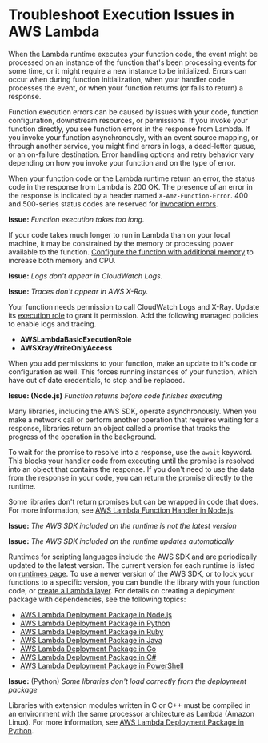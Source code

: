 # Troubleshoot Execution Issues in AWS Lambda<a name="troubleshooting-execution"></a>

When the Lambda runtime executes your function code, the event might be processed on an instance of the function that's been processing events for some time, or it might require a new instance to be initialized\. Errors can occur when during function initialization, when your handler code processes the event, or when your function returns \(or fails to return\) a response\.

Function execution errors can be caused by issues with your code, function configuration, downstream resources, or permissions\. If you invoke your function directly, you see function errors in the response from Lambda\. If you invoke your function asynchronously, with an event source mapping, or through another service, you might find errors in logs, a dead\-letter queue, or an on\-failure destination\. Error handling options and retry behavior vary depending on how you invoke your function and on the type of error\.

When your function code or the Lambda runtime return an error, the status code in the response from Lambda is 200 OK\. The presence of an error in the response is indicated by a header named `X-Amz-Function-Error`\. 400 and 500\-series status codes are reserved for [invocation errors](troubleshooting-invocation.md)\.

**Issue:** *Function execution takes too long\.*

If your code takes much longer to run in Lambda than on your local machine, it may be constrained by the memory or processing power available to the function\. [Configure the function with additional memory](configuration-console.md) to increase both memory and CPU\.

**Issue:** *Logs don't appear in CloudWatch Logs\.*

**Issue:** *Traces don't appear in AWS X\-Ray\.*

Your function needs permission to call CloudWatch Logs and X\-Ray\. Update its [execution role](lambda-intro-execution-role.md) to grant it permission\. Add the following managed policies to enable logs and tracing\.
+ **AWSLambdaBasicExecutionRole**
+ **AWSXrayWriteOnlyAccess**

When you add permissions to your function, make an update to it's code or configuration as well\. This forces running instances of your function, which have out of date credentials, to stop and be replaced\.

**Issue: \(Node\.js\)** *Function returns before code finishes executing*

Many libraries, including the AWS SDK, operate asynchronously\. When you make a network call or perform another operation that requires waiting for a response, libraries return an object called a promise that tracks the progress of the operation in the background\.

To wait for the promise to resolve into a response, use the `await` keyword\. This blocks your handler code from executing until the promise is resolved into an object that contains the response\. If you don't need to use the data from the response in your code, you can return the promise directly to the runtime\.

Some libraries don't return promises but can be wrapped in code that does\. For more information, see [AWS Lambda Function Handler in Node\.js](nodejs-prog-model-handler.md)\.

**Issue:** *The AWS SDK included on the runtime is not the latest version*

**Issue:** *The AWS SDK included on the runtime updates automatically*

Runtimes for scripting languages include the AWS SDK and are periodically updated to the latest version\. The current version for each runtime is listed on [runtimes page](lambda-runtimes.md)\. To use a newer version of the AWS SDK, or to lock your functions to a specific version, you can bundle the library with your function code, or [create a Lambda layer](configuration-layers.md)\. For details on creating a deployment package with dependencies, see the following topics:
+  [AWS Lambda Deployment Package in Node\.js](nodejs-create-deployment-pkg.md) 
+  [AWS Lambda Deployment Package in Python](lambda-python-how-to-create-deployment-package.md) 
+  [AWS Lambda Deployment Package in Ruby](ruby-package.md) 
+  [AWS Lambda Deployment Package in Java](lambda-java-how-to-create-deployment-package.md) 
+  [AWS Lambda Deployment Package in Go](lambda-go-how-to-create-deployment-package.md) 
+  [AWS Lambda Deployment Package in C\#](lambda-dotnet-how-to-create-deployment-package.md) 
+  [AWS Lambda Deployment Package in PowerShell](lambda-powershell-how-to-create-deployment-package.md) 

**Issue:** \(Python\) *Some libraries don't load correctly from the deployment package*

Libraries with extension modules written in C or C\+\+ must be compiled in an environment with the same processor architecture as Lambda \(Amazon Linux\)\. For more information, see [AWS Lambda Deployment Package in Python](lambda-python-how-to-create-deployment-package.md)\.